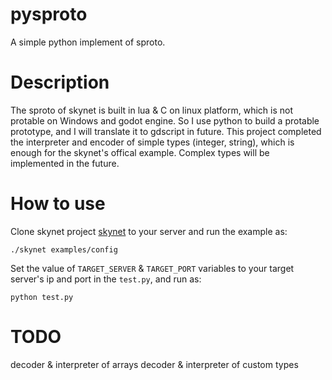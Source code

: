 # pysproto
A simple python implement of sproto.

# Description
The sproto of skynet is built in lua & C on linux platform, which is not protable on Windows and godot engine. So I use python to build a protable prototype, and I will translate it to gdscript in future.
This project completed the interpreter and encoder of simple types (integer, string), which is enough for the skynet's offical example. Complex types will be implemented in the future.

# How to use
Clone skynet project [skynet](https://github.com/cloudwu/skynet) to your server and run the example as:
```shell
./skynet examples/config
```
Set the value of `TARGET_SERVER` & `TARGET_PORT` variables to your target server's ip and port in the `test.py`, and run as:
```shell
python test.py
```

# TODO
decoder & interpreter of arrays
decoder & interpreter of custom types